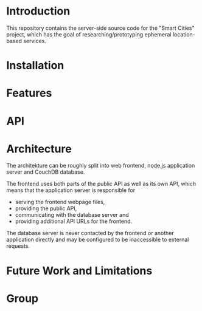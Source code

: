 # Introduction
This repository contains the server-side source code for the "Smart Cities" project, which has the goal of researching/prototyping ephemeral location-based services.
# Installation
# Features
# API
# Architecture
The architekture can be roughly split into web frontend, node.js application server and CouchDB database.

The frontend uses both parts of the public API as well as its own API, which means that the application server is responsible for

* serving the frontend webpage files,
* providing the public API,
* communicating with the database server and
* providing additional API URLs for the frontend.

The database server is never contacted by the frontend or another application directly and may be configured to be inaccessible to external requests.

# Future Work and Limitations
# Group
